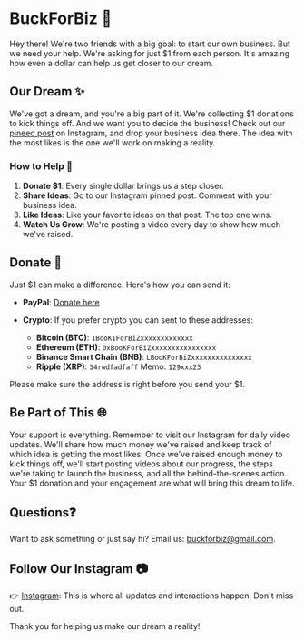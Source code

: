 # BuckForBiz 🚀

Hey there! We're two friends with a big goal: to start our own business. But we need your help. We're asking for just $1 from each person. It's amazing how even a dollar can help us get closer to our dream.

## Our Dream ✨

We've got a dream, and you're a big part of it. We're collecting $1 donations to kick things off. And we want you to decide the business! Check out our [pineed post](linktopost.instagram) on Instagram, and drop your business idea there. The idea with the most likes is the one we'll work on making a reality.

### How to Help 🤝

1. **Donate $1**: Every single dollar brings us a step closer.
2. **Share Ideas**: Go to our Instagram pinned post. Comment with your business idea.
3. **Like Ideas**: Like your favorite ideas on that post. The top one wins.
4. **Watch Us Grow**: We're posting a video every day to show how much we've raised.

## Donate 💸

Just $1 can make a difference. Here's how you can send it:

- **PayPal**: [Donate here](https://paypal.me/buckforbiz)

- **Crypto**: If you prefer crypto you can sent to these addresses:

  - **Bitcoin (BTC)**: `1BooK1ForBiZxxxxxxxxxxxxx`
  - **Ethereum (ETH)**: `0xBooKForBiZxxxxxxxxxxxxxxxx`
  - **Binance Smart Chain (BNB)**: `LBooKForBiZxxxxxxxxxxxxxxx`
  - **Ripple (XRP)**: `34rwdfadfaff` Memo: `129xxx23`

Please make sure the address is right before you send your $1.

## Be Part of This 🌐

Your support is everything. Remember to visit our Instagram for daily video updates. We'll share how much money we've raised and keep track of which idea is getting the most likes.
Once we've raised enough money to kick things off, we'll start posting videos about our progress, the steps we're taking to launch the business, and all the behind-the-scenes action. 
Your $1 donation and your engagement are what will bring this dream to life.

## Questions❓

Want to ask something or just say hi? Email us: [buckforbiz@gmail.com](mailto:buckforbiz@gmail.com).

## Follow Our Instagram 📷

👉 [Instagram](https://www.instagram.com/buckforbiz/): This is where all updates and interactions happen. Don't miss out.

Thank you for helping us make our dream a reality!
